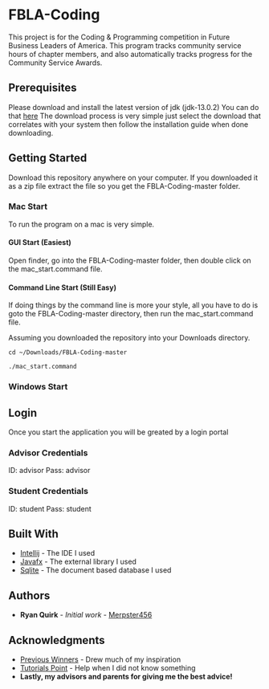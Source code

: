 # FBLA-Coding

This project is for the Coding & Programming competition in Future Business Leaders of America. This program tracks community service hours of chapter members, and also automatically tracks progress for the Community Service Awards.

## Prerequisites

Please download and install the latest version of jdk (jdk-13.0.2)
You can do that [here](https://www.oracle.com/java/technologies/javase-jdk13-downloads.html)
The download process is very simple just select the download that correlates with your system then follow the installation guide when done downloading.

## Getting Started

Download this repository anywhere on your computer. If you downloaded it as a zip file extract the file so you get the FBLA-Coding-master folder. 

### Mac Start

To run the program on a mac is very simple. 

#### GUI Start (Easiest)

Open finder, go into the FBLA-Coding-master folder, then double click on the mac_start.command file.

#### Command Line Start (Still Easy)

If doing things by the command line is more your style, all you have to do is goto the FBLA-Coding-master directory, then run the mac_start.command file.

Assuming you downloaded the repository into your Downloads directory.

```
cd ~/Downloads/FBLA-Coding-master

./mac_start.command
```

### Windows Start



## Login

Once you start the application you will be greated by a login portal

### Advisor Credentials
ID: advisor
Pass: advisor

### Student Credentials
ID: student
Pass: student

## Built With

* [Intellij](https://www.jetbrains.com/idea/) - The IDE I used
* [Javafx](https://openjfx.io/) - The external library I used
* [Sqlite](https://sqlite.org/index.html) - The document based database I used

## Authors

* **Ryan Quirk** - *Initial work* - [Merpster456](https://github.com/Merpster456)

## Acknowledgments

* [Previous Winners](https://github.com/fbla-competitive-events/coding-programming) - Drew much of my inspiration
* [Tutorials Point](https://www.tutorialspoint.com/javafx/index.htm) - Help when I did not know something
* **Lastly, my advisors and parents for giving me the best advice!**

